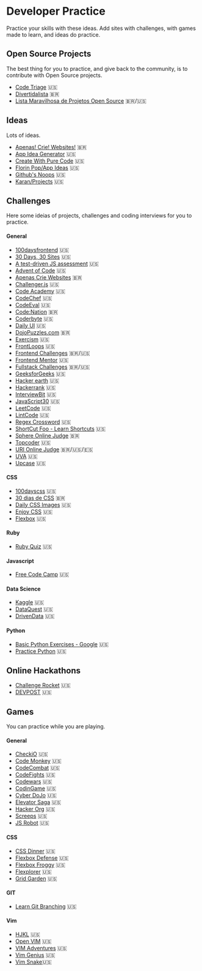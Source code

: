 # Developer Practice

Practice your skills with these ideas. Add sites with challenges, with games made to learn, and ideas do practice.

## Open Source Projects

The best thing for you to practice, and give back to the community, is to contribute with Open Source projects.

- [Code Triage](https://www.codetriage.com/) :us:
- [Divertidalista](https://github.com/training-center/divertidalista) :brazil:
- [Lista Maravilhosa de Projetos Open Source](https://github.com/camilatigre/listamaravilhosaopensource) :brazil:/:us:

## Ideas

Lots of ideas.

- [Apenas! Crie! Websites!](https://github.com/estevanmaito/apenas-crie-websites) :brazil:
- [App Idea Generator](https://appideagenerator.com/) :us:
- [Create With Pure Code](https://github.com/manzolirch/create-with-pure-code) :us:
- [Florin Pop/App Ideas](https://github.com/florinpop17/app-ideas) :us:
- [Github's Noops](https://noopschallenge.com/) :us:
- [Karan/Projects](https://github.com/karan/Projects) :us:

## Challenges

Here some ideias of projects, challenges and coding interviews for you to practice.

#### General

- [100daysfrontend](http://100daysfrontend.com/) :us:
- [30 Days, 30 Sites](http://www.subscribepage.com/30days30sites) :us:
- [A test-driven JS assessment](https://github.com/rmurphey/js-assessment) :us:
- [Advent of Code](https://adventofcode.com/) :us:
- [Apenas Crie Websites](https://github.com/estevanmaito/apenas-crie-websites) :brazil:
- [Challenger.js](http://rileyjshaw.com/challenger/) :us:
- [Code Academy](https://www.codecademy.com/) :us:
- [CodeChef](https://www.codechef.com/) :us:
- [CodeEval](https://www.codeeval.com/) :us:
- [Code:Nation](https://www.codenation.com.br/) :brazil:
- [Coderbyte](https://coderbyte.com/) :us:
- [Daily UI](http://www.dailyui.co/) :us:
- [DojoPuzzles.com](http://dojopuzzles.com/) :brazil:
- [Exercism](http://exercism.io/) :us:
- [FrontLoops](https://frontloops.io/) :us:
- [Frontend Challenges](https://github.com/LFeh/frontend-challenges) :brazil:/:us:
- [Frontend Mentor](https://www.frontendmentor.io/) :us:
- [Fullstack Challenges](https://github.com/alinebastos/fullstack-challenges) :brazil:/:us:
- [GeeksforGeeks](https://www.geeksforgeeks.org/) :us:
- [Hacker earth](https://www.hackerearth.com) :us:
- [Hackerrank](https://www.hackerrank.com/) :us:
- [InterviewBit](https://www.interviewbit.com) :us:
- [JavaScript30](https://javascript30.com/) :us:
- [LeetCode](https://leetcode.com/) :us:
- [LintCode](http://www.lintcode.com/) :us:
- [Regex Crossword](https://regexcrossword.com/) :us:
- [ShortCut Foo - Learn Shortcuts](https://www.shortcutfoo.com/) :us:
- [Sphere Online Judge](http://br.spoj.com/) :brazil:
- [Topcoder](https://www.topcoder.com) :us:
- [URI Online Judge](https://www.urionlinejudge.com.br/) :brazil:/:us:/:es:
- [UVA](https://uva.onlinejudge.org/) :us:
- [Upcase](https://thoughtbot.com/upcase) :us:

#### CSS

- [100dayscss](https://100dayscss.com/) :us:
- [30 dias de CSS](https://github.com/MilenaCarecho/30diasDeCSS#id01) :brazil:
- [Daily CSS Images](http://dailycssimages.com/) :us:
- [Enjoy CSS](http://enjoycss.com/) :us:
- [Flexbox](https://flexbox.io//) :us:

#### Ruby

- [Ruby Quiz](http://rubyquiz.com/) :us:

#### Javascript

- [Free Code Camp](https://www.freecodecamp.org/) :us:

#### Data Science

- [Kaggle](https://www.kaggle.com/) :us:
- [DataQuest](https://www.dataquest.io/) :us:
- [DrivenData](https://www.drivendata.org/) :us:

#### Python
- [Basic Python Exercises - Google](https://developers.google.com/edu/python/exercises/basic) :us:
- [Practice Python](https://www.practicepython.org/) :us:

## Online Hackathons

- [Challenge Rocket](https://challengerocket.com/hackathons-list.html) :us:
- [DEVPOST](https://devpost.com/hackathons?utf8=%E2%9C%93&search=&challenge_type=online&sort_by=Submission+Deadline) :us:

## Games

You can practice while you are playing.

#### General

- [CheckiO](https://checkio.org/) :us:
- [Code Monkey](https://www.playcodemonkey.com/) :us:
- [CodeCombat](https://codecombat.com/) :us:
- [CodeFights](https://codefights.com/) :us:
- [Codewars](https://www.codewars.com/) :us:
- [CodinGame](https://www.codingame.com/) :us:
- [Cyber DoJo](http://www.cyber-dojo.org/) :us:
- [Elevator Saga](http://play.elevatorsaga.com/) :us:
- [Hacker Org](http://www.hacker.org/) :us:
- [Screeps](https://screeps.com/) :us:
- [JS Robot](https://lab.reaal.me/jsrobot/) :us:

#### CSS

- [CSS Dinner](https://flukeout.github.io/) :us:
- [Flexbox Defense](http://www.flexboxdefense.com/) :us:
- [Flexbox Froggy](http://flexboxfroggy.com/) :us:
- [Flexplorer](http://bennettfeely.com/flexplorer/) :us:
- [Grid Garden](http://cssgridgarden.com/) :us:

#### GIT

- [Learn Git Branching](https://learngitbranching.js.org/) :us:
  
#### Vim

- [HJKL](http://www.vim.org/scripts/script.php?script_id=3409) :us:
- [Open VIM](http://www.openvim.com/) :us:
- [VIM Adventures](https://vim-adventures.com/) :us:
- [Vim Genius](http://www.vimgenius.com/) :us:
- [Vim Snake](http://www.vimsnake.com/):us:
